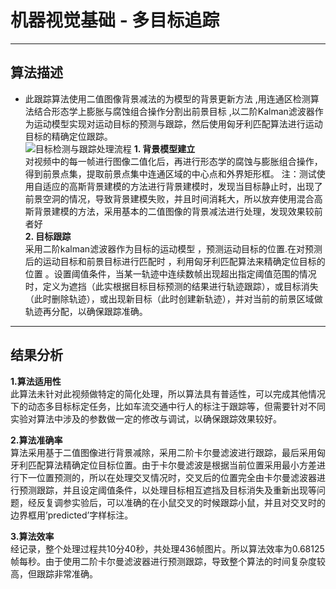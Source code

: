 机器视觉基础 - 多目标追踪
=====
------
算法描述
------
- 此跟踪算法使用二值图像背景减法的为模型的背景更新方法 ,用连通区检测算法结合形态学上膨胀与腐蚀组合操作分割出前景目标 ,以二阶Kalman滤波器作为运动模型实现对运动目标的预测与跟踪，然后使用匈牙利匹配算法进行运动目标的精确定位跟踪。  
![](https://s2.ax1x.com/2019/07/04/ZU9iEF.png "目标检测与跟踪处理流程")
  **1. 背景模型建立**  
对视频中的每一帧进行图像二值化后，再进行形态学的腐蚀与膨胀组合操作，得到前景点集，提取前景点集中连通区域的中心点和外界矩形框。
注：测试使用自适应的高斯背景建模的方法进行背景建模时，发现当目标静止时，出现了前景空洞的情况，导致背景建模失败，并且时间消耗大，所以放弃使用混合高斯背景建模的方法，采用基本的二值图像的背景减法进行处理，发现效果较前者好  
  **2. 目标跟踪**  
  采用二阶kalman滤波器作为目标的运动模型 ，预测运动目标的位置.在对预测后的运动目标和前景目标进行匹配时 ，利用匈牙利匹配算法来精确定位目标的位置 。设置阈值条件，当某一轨迹中连续数帧出现超出指定阈值范围的情况时，定义为遮挡（此实根据目标目标预测的结果进行轨迹跟踪），或目标消失（此时删除轨迹），或出现新目标（此时创建新轨迹），并对当前的前景区域做轨迹再分配，以确保跟踪准确。
------
结果分析
------
   **1.算法适用性**  
   此算法未针对此视频做特定的简化处理，所以算法具有普适性，可以完成其他情况下的动态多目标标定任务，比如车流交通中行人的标注于跟踪等，但需要针对不同实验对算法中涉及的参数做一定的修改与调试，以确保跟踪效果较好。 
     
   **2.算法准确率**  
   算法采用基于二值图像进行背景减除，采用二阶卡尔曼滤波进行跟踪，最后采用匈牙利匹配算法精确定位目标位置。由于卡尔曼滤波是根据当前位置采用最小方差进行下一位置预测的，所以在处理交叉情况时，交叉后的位置完全由卡尔曼滤波器进行预测跟踪，并且设定阈值条件，以处理目标相互遮挡及目标消失及重新出现等问题，经反复调参实验后，可以准确的在小鼠交叉的时候跟踪小鼠，并且对交叉时的边界框用’predicted’字样标注。  
     
   **3.算法效率**  
   经记录，整个处理过程共10分40秒，共处理436帧图片。所以算法效率为0.68125帧每秒。由于使用二阶卡尔曼滤波器进行预测跟踪，导致整个算法的时间复杂度较高，但跟踪非常准确。  
